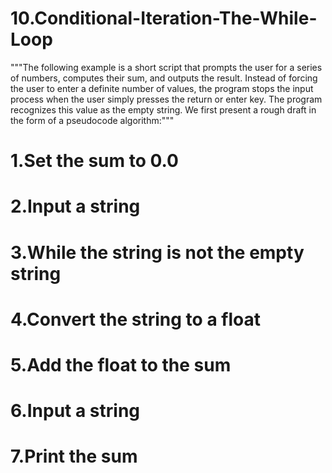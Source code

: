 # 10.Conditional-Iteration-The-While-Loop

"""The following example is a short script that prompts the user for a series of numbers, computes their sum, and outputs the result. Instead of forcing the user to enter a definite number of values, the program stops the input process when the user simply presses the return or enter key. The program recognizes this value as the empty string. We first present a rough draft in the form of a pseudocode algorithm:"""

# 1.Set the sum to 0.0
# 2.Input a string
# 3.While the string is not the empty string
#	 4.Convert the string to a float
#	 5.Add the float to the sum
#	 6.Input a string
# 7.Print the sum
